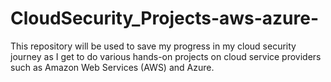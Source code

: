# CloudSecurity_Projects-aws-azure-
This repository will be used to save my progress in my cloud security journey as I get to do various hands-on projects on cloud service providers such as Amazon Web Services (AWS) and Azure.
